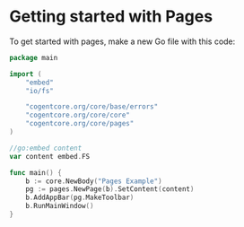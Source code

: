 # Getting started with Pages

To get started with pages, make a new Go file with this code:

```go
package main

import (
	"embed"
	"io/fs"

	"cogentcore.org/core/base/errors"
	"cogentcore.org/core/core"
	"cogentcore.org/core/pages"
)

//go:embed content
var content embed.FS

func main() {
	b := core.NewBody("Pages Example")
	pg := pages.NewPage(b).SetContent(content)
	b.AddAppBar(pg.MakeToolbar)
	b.RunMainWindow()
}
```
